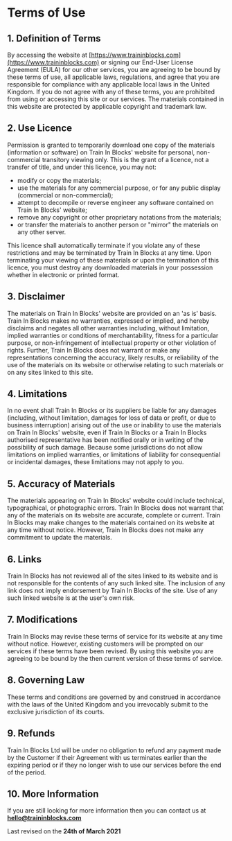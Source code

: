 # Terms of Use

## 1. Definition of Terms

By accessing the website at [https://www.traininblocks.com](https://www.traininblocks.com) or signing our End-User License Agreement (EULA) for our other services, you are agreeing to be bound by these terms of use, all applicable laws, regulations, and agree that you are responsible for compliance with any applicable local laws in the United Kingdom. If you do not agree with any of these terms, you are prohibited from using or accessing this site or our services. The materials contained in this website are protected by applicable copyright and trademark law.

## 2. Use Licence

Permission is granted to temporarily download one copy of the materials (information or software) on Train In Blocks' website for personal, non-commercial transitory viewing only. This is the grant of a licence, not a transfer of title, and under this licence, you may not:

- modify or copy the materials;
- use the materials for any commercial purpose, or for any public display (commercial or non-commercial);
- attempt to decompile or reverse engineer any software contained on Train In Blocks' website;
- remove any copyright or other proprietary notations from the materials;
- or transfer the materials to another person or "mirror" the materials on any other server.

This licence shall automatically terminate if you violate any of these restrictions and may be terminated by Train In Blocks at any time. Upon terminating your viewing of these materials or upon the termination of this licence, you must destroy any downloaded materials in your possession whether in electronic or printed format.

## 3. Disclaimer

The materials on Train In Blocks' website are provided on an 'as is' basis. Train In Blocks makes no warranties, expressed or implied, and hereby disclaims and negates all other warranties including, without limitation, implied warranties or conditions of merchantability, fitness for a particular purpose, or non-infringement of intellectual property or other violation of rights. Further, Train In Blocks does not warrant or make any representations concerning the accuracy, likely results, or reliability of the use of the materials on its website or otherwise relating to such materials or on any sites linked to this site.

## 4. Limitations

In no event shall Train In Blocks or its suppliers be liable for any damages (including, without limitation, damages for loss of data or profit, or due to business interruption) arising out of the use or inability to use the materials on Train In Blocks' website, even if Train In Blocks or a Train In Blocks authorised representative has been notified orally or in writing of the possibility of such damage. Because some jurisdictions do not allow limitations on implied warranties, or limitations of liability for consequential or incidental damages, these limitations may not apply to you.

## 5. Accuracy of Materials

The materials appearing on Train In Blocks' website could include technical, typographical, or photographic errors. Train In Blocks does not warrant that any of the materials on its website are accurate, complete or current. Train In Blocks may make changes to the materials contained on its website at any time without notice. However, Train In Blocks does not make any commitment to update the materials.

## 6. Links

Train In Blocks has not reviewed all of the sites linked to its website and is not responsible for the contents of any such linked site. The inclusion of any link does not imply endorsement by Train In Blocks of the site. Use of any such linked website is at the user's own risk.

## 7. Modifications

Train In Blocks may revise these terms of service for its website at any time without notice. However, existing customers will be prompted on our services if these terms have been revised. By using this website you are agreeing to be bound by the then current version of these terms of service.

## 8. Governing Law

These terms and conditions are governed by and construed in accordance with the laws of the United Kingdom and you irrevocably submit to the exclusive jurisdiction of its courts.

## 9. Refunds

Train In Blocks Ltd will be under no obligation to refund any payment made by the Customer if their Agreement with us terminates earlier than the expiring period or if they no longer wish to use our services before the end of the period.

## 10. More Information

If you are still looking for more information then you can contact us at **hello@traininblocks.com**

Last revised on the **24th of March 2021**
